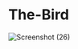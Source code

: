 # The-Bird
![Screenshot (26)](https://github.com/SibasisRath/The-Bird/assets/57254317/859d2ae3-da40-4959-b530-f15884411266)
